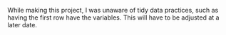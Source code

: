 While making this project, I was unaware of tidy data practices, such as having the first row have the variables. This will have to be adjusted at a later date.
